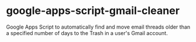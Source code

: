 # google-apps-script-gmail-cleaner
Google Apps Script to automatically find and move email threads older than a specified number of days to the Trash in a user's Gmail account.
